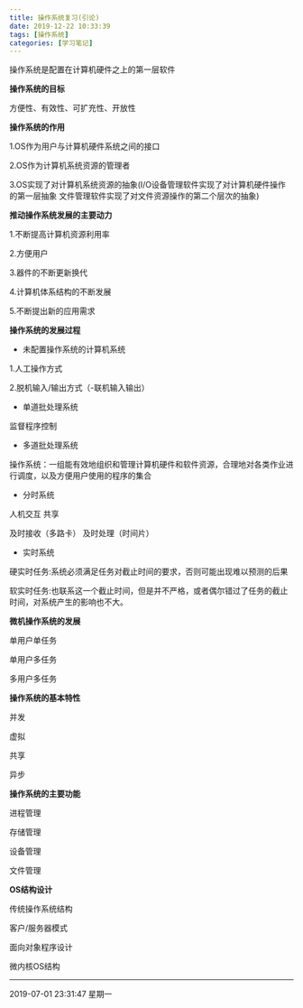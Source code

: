 ```yaml
---
title: 操作系统复习(引论)
date: 2019-12-22 10:33:39
tags: [操作系统]
categories: [学习笔记]
---
```


 操作系统是配置在计算机硬件之上的第一层软件

<!--more-->

**操作系统的目标**

方便性、有效性、可扩充性、开放性

**操作系统的作用**

1.OS作为用户与计算机硬件系统之间的接口

2.OS作为计算机系统资源的管理者

3.OS实现了对计算机系统资源的抽象(I/O设备管理软件实现了对计算机硬件操作的第一层抽象   文件管理软件实现了对文件资源操作的第二个层次的抽象)

**推动操作系统发展的主要动力**

1.不断提高计算机资源利用率

2.方便用户

3.器件的不断更新换代

4.计算机体系结构的不断发展

5.不断提出新的应用需求

**操作系统的发展过程**

- 未配置操作系统的计算机系统

1.人工操作方式

2.脱机输入/输出方式（-联机输入输出）


- 单道批处理系统

监督程序控制

- 多道批处理系统

操作系统：一组能有效地组织和管理计算机硬件和软件资源，合理地对各类作业进行调度，以及方便用户使用的程序的集合


- 分时系统

人机交互
共享


及时接收（多路卡）
及时处理（时间片）

- 实时系统

硬实时任务:系统必须满足任务对截止时间的要求，否则可能出现难以预测的后果

软实时任务:也联系这一个截止时间，但是并不严格，或者偶尔错过了任务的截止时间，对系统产生的影响也不大。


**微机操作系统的发展**

单用户单任务

单用户多任务

多用户多任务



**操作系统的基本特性**

并发

虚拟

共享

异步



**操作系统的主要功能**

进程管理

存储管理

设备管理

文件管理



**OS结构设计**

传统操作系统结构

客户/服务器模式

面向对象程序设计

微内核OS结构



------------

2019-07-01 23:31:47 星期一